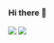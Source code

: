 ### Hi there 👋
<img align="center" src="https://github-readme-stats.vercel.app/api/top-langs/?username=Halvosaurus34&theme=radical" />
<img align="center" src="https://github-readme-stats.vercel.app/api/?username=Halvosaurus34&theme=radical" />
<!--
**Halvosaurus34/Halvosaurus34** is a ✨ _special_ ✨ repository because its `README.md` (this file) appears on your GitHub profile.

Here are some ideas to get you started:

- 🔭 I’m currently working on ...
- 🌱 I’m currently learning ...
- 👯 I’m looking to collaborate on ...
- 🤔 I’m looking for help with ...
- 💬 Ask me about ...
- 📫 How to reach me: ...
- 😄 Pronouns: ...
- ⚡ Fun fact: ...
-->
